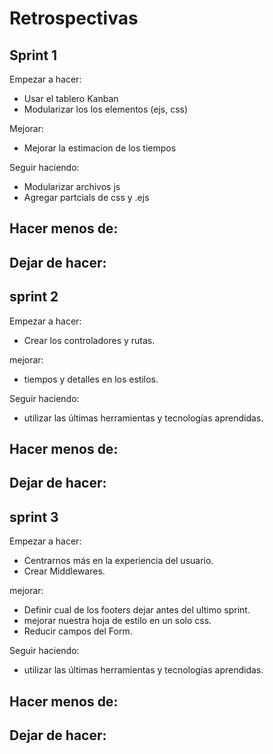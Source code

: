 # Retrospectivas

## Sprint 1

Empezar a hacer:
- Usar el tablero Kanban
- Modularizar los los elementos (ejs, css) 

Mejorar:
- Mejorar la estimacion de los tiempos

Seguir haciendo:
- Modularizar archivos js
- Agregar partcials de css y .ejs

Hacer menos de:
-

Dejar de hacer:
-

## sprint 2

Empezar a hacer:
- Crear los controladores y rutas.

 mejorar:
 - tiempos y detalles en los estilos.

 Seguir haciendo:
 - utilizar las últimas herramientas y tecnologías aprendidas.

 Hacer menos de:
- 

Dejar de hacer:
-
## sprint 3

Empezar a hacer:
- Centrarnos más en la experiencia del usuario.
- Crear Middlewares.

 mejorar:
 -  Definir cual de los footers dejar antes del ultimo sprint.
 - mejorar nuestra hoja de estilo en un solo css.
 - Reducir campos del Form.


 Seguir haciendo:
 - utilizar las últimas herramientas y tecnologías aprendidas.

 Hacer menos de:
- 

Dejar de hacer:
- 